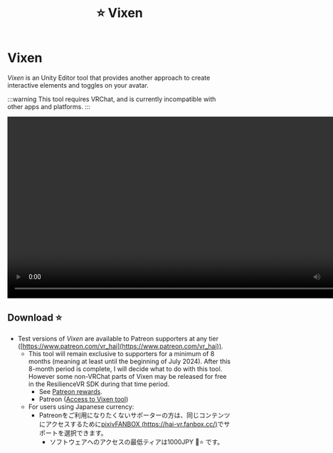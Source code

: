 ﻿---
title: ⭐ Vixen
---

# Vixen

*Vixen* is an Unity Editor tool that provides another approach to create interactive elements and toggles on your avatar.

:::warning
This tool requires VRChat, and is currently incompatible with other apps and platforms.
:::

<video controls width="816">
    <source src={require('./img/2023-10-20_17-11-26_ShareX.mp4').default}/>
</video>

## Download ⭐

- Test versions of *Vixen* are available to Patreon supporters at any tier ([https://www.patreon.com/vr_hai](https://www.patreon.com/vr_hai)).
  - This tool will remain exclusive to supporters for a minimum of 8 months (meaning at least until the beginning of July 2024). After this 8-month period is complete, I will decide what to do with this tool. However some non-VRChat parts of Vixen may be released for free in the ResilienceVR SDK during that time period.
    - See [Patreon rewards](../other/patreon).
    - Patreon ([Access to Vixen tool](https://www.patreon.com/posts/91359532))
  - For users using Japanese currency:
    - Patreonをご利用になりたくないサポーターの方は、同じコンテンツにアクセスするために[pixivFANBOX (https://hai-vr.fanbox.cc/)](https://hai-vr.fanbox.cc/)でサポートを選択できます。
      - ソフトウェアへのアクセスの最低ティアは1000JPY 🌙⭐ です。
